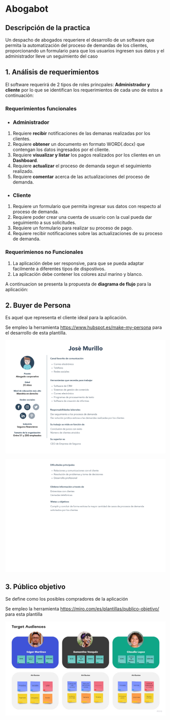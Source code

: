 # Abogabot

## Descripción de la practica

Un despacho de abogados requeriere el desarrollo de un software que permita la automatización del proceso de demandas de los clientes, proporcionando un formulario para que los usuarios ingresen sus datos y el administrador lleve un seguimiento del caso 

## 1. Análisis de requerimientos

El software requerirá de 2 tipos de roles princpales: **Administrador y cliente** por lo que se identifican los requerimientos de cada uno de estos a continuación:

### Requerimientos funcionales

* ### Administrador

1. Requiere  **recibir** notificaciones de las demanas realizadas por los clientes.
2. Requiere **obtener** un documento en formato WORD(.docx) que contengan los datos ingresados por el cliente.
3. Requiere **visualizar y listar** los pagos realizados por los clientes en un **Dashboard**.
4. Requiere **actualizar** el proceso de demanda segun el seguimiento realizado.
5. Requiere **comentar** acerca de las actualizaciones del proceso de demanda.

* ### Cliente

1. Requiere un formulario que permita ingresar sus datos con respecto al proceso de demanda.
2. Requiere poder crear una cuenta de usuario con la cual pueda dar seguimiento a sus solicitudes.
3. Requiere un formulario para realizar su proceso de pago.
4. Requiere recibir notificaciones sobre las actualizaciones de su proceso de demanda.

### Requerimienos no Funcionales

1. La aplicación debe ser responsive, para que se pueda adaptar facilmente a diferentes tipos de dispostivos.
2. La aplicación debe contener los colores azul marino y blanco.

A continuacion se presenta la propuesta de **diagrama de flujo** para la aplicación:


## 2. Buyer de Persona

Es aquel que representa el cliente ideal para la aplicación.

Se empleo la herramienta https://www.hubspot.es/make-my-persona para el desarrollo de esta plantilla.

![Buyer de persona 1](./images/buyer1.jpg)

![Buyer de persona 2](./images/buyer2.jpg)

## 3. Público objetivo

Se define como los posibles compradores de la aplicación

Se empleo la herramienta https://miro.com/es/plantillas/publico-objetivo/ para esta plantilla

![Publico objetivo](./images/publicoObjetivo.jpg)
